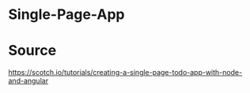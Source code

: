 # Single-Page-App

# Source
https://scotch.io/tutorials/creating-a-single-page-todo-app-with-node-and-angular